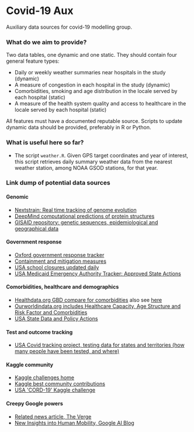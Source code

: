 # Covid-19 Aux
Auxiliary data sources for covid-19 modelling group.

### What do we aim to provide?

Two data tables, one dynamic and one static. They should contain four general feature types:

* Daily or weekly weather summaries near hospitals in the study (dynamic)
* A measure of congestion in each hospital in the study (dynamic)
* Comorbidities, smoking and age distribution in the locale served by each hospital (static)
* A measure of the health system quality and access to healthcare in the locale served by each hospital (static)

All features must have a documented reputable source. Scripts to update dynamic data should be provided, preferably in R or Python.

### What is useful here so far?

* The script `weather.R`. Given GPS target coordinates and year of interest, this script retrieves daily summary weather data from the nearest weather station, among NOAA GSOD stations, for that year.



### Link dump of potential data sources
#### Genomic
* [Nextstrain: Real time tracking of genome evolution](https://nextstrain.org/)
* [DeepMind computational predictions of protein structures](https://deepmind.com/research/open-source/computational-predictions-of-protein-structures-associated-with-COVID-19)
* [GISAID repository: genetic sequences, epidemiological and geographical data](https://www.gisaid.org/)

#### Government response
* [Oxford government response tracker](https://www.kaggle.com/paultimothymooney/oxford-covid19-government-response-tracker)
* [Containment and mitigation measures](https://www.kaggle.com/paultimothymooney/covid19-containment-and-mitigation-measures)
* [USA school closures updated daily](https://www.edweek.org/ew/section/multimedia/map-coronavirus-and-school-closures.html)
* [USA Medicaid Emergency Authority Tracker: Approved State Actions](https://www.kff.org/medicaid/issue-brief/medicaid-emergency-authority-tracker-approved-state-actions-to-address-covid-19/)

#### Comorbidities, healthcare and demographics
* [Healthdata.org GBD compare for comorbidities](https://vizhub.healthdata.org/gbd-compare/) also see [here](https://github.com/beoutbreakprepared/nCoV2019)
* [Ourworldindata.org includes Healthcare Capacity, Age Structure and Risk Factor and Comorbidities](https://ourworldindata.org/coronavirus-data#)
* [USA State Data and Policy Actions](https://www.kff.org/health-costs/issue-brief/state-data-and-policy-actions-to-address-coronavirus/)

#### Test and outcome tracking
* [USA Covid tracking project, testing data for states and territories (how many people have been tested, and where)](https://covidtracking.com/data/)

#### Kaggle community
* [Kaggle challenges home](https://www.kaggle.com/covid19)
* [Kaggle best community contributions](https://www.kaggle.com/covid-19-contributions)
* [USA 'CORD-19' Kaggle challenge](https://www.kaggle.com/allen-institute-for-ai/CORD-19-research-challenge/tasks)

#### Creepy Google powers
* [Related news article, The Verge](https://www.theverge.com/2020/4/3/21206318/google-location-data-mobility-reports-covid-19-privacy)
* [New Insights into Human Mobility, Google AI Blog](https://ai.googleblog.com/2019/11/new-insights-into-human-mobility-with.html?m=1)
